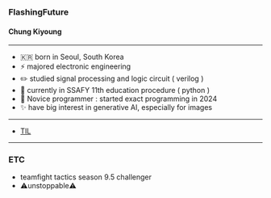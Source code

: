 ### FlashingFuture
#### Chung Kiyoung
---
- 🇰🇷  born in Seoul, South Korea 
- ⚡ majored electronic engineering
- ✏️ studied signal processing and logic circuit ( verilog )
- 🏢 currently in SSAFY 11th education procedure ( python )
- 🌱 Novice programmer : started exact programming in 2024
- ✨ have big interest in generative AI, especially for images
---

- [TIL](https://github.com/FlashingFuture/TIL)
---
### ETC
- teamfight tactics season 9.5 challenger
- ⚠️unstoppable⚠️
<!--
**FlashingFuture/FlashingFuture** is a ✨ _special_ ✨ repository because its `README.md` (this file) appears on your GitHub profile.

Here are some ideas to get you started:

- 🔭 I’m currently working on ...
- 🌱 I’m currently learning ...
- 👯 I’m looking to collaborate on ...
- 🤔 I’m looking for help with ...
- 💬 Ask me about ...
- 📫 How to reach me: ...
- 😄 Pronouns: ...
- ⚡ Fun fact: ...
-->
